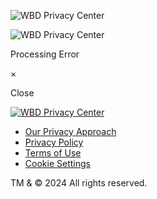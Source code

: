 ![WBD Privacy Center](https://www.wbdprivacy.com/wp-content/uploads/sites/8/2024/03/wbd_privacyCenter_logo_lockup.png "WBD Privacy Center")

![WBD Privacy Center](https://www.wbdprivacy.com/wp-content/uploads/sites/8/2024/03/wbd_privacyCenter_logo_lockup.png "WBD Privacy Center")

Processing Error

×

Close

[![WBD Privacy Center](https://www.wbdprivacy.com/wp-content/uploads/sites/8/2024/03/PrivacyCenter.png)](https://www.wbdprivacy.com/) 

* [Our Privacy Approach](https://www.wbdprivacy.com/ "Our Privacy Approach")
* [Privacy Policy](https://edition.cnn.com/policycenter/b2c/en-us "Privacy Policy")
* [Terms of Use](https://wbd.com/visitor-agreement/ "Terms of Use")
* [Cookie Settings](# "Cookie Settings")

TM & © 2024 All rights reserved.